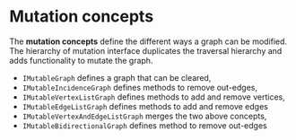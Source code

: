 # Mutation concepts

The **mutation concepts** define the different ways a graph can be modified. The hierarchy of mutation interface duplicates the traversal hierarchy and adds functionality to mutate the graph.

* `IMutableGraph` defines a graph that can be cleared,
* `IMutableIncidenceGraph` defines methods to remove out-edges,
* `IMutableVertexListGraph` defines methods to add and remove vertices,
* `IMutableEdgeListGraph` defines methods to add and remove edges
* `IMutableVertexAndEdgeListGraph` merges the two above concepts,
* `IMutableBidirectionalGraph` defines method to remove out-edges

